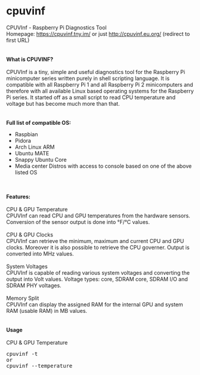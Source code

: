 # cpuvinf
CPUVInf - Raspberry Pi Diagnostics Tool<br />
Homepage: https://cpuvinf.tny.im/ or just http://cpuvinf.eu.org/ (redirect to first URL)<br /><br /><br />
<B>What is CPUVINF?</B><br /><br />
CPUVInf is a tiny, simple and useful diagnostics tool for the Raspberry Pi minicomputer series written purely in shell scripting language. It is compatible with all Raspberry Pi 1 and all Raspberry Pi 2 minicomputers and therefore with all available Linux based operating systems for the Raspberry Pi series. It started off as a small script to read CPU temperature and voltage but has become much more than that.<br /><br /><br />
<B>Full list of compatible OS:</B>
<ul>
<li>Raspbian</li>
<li>Pidora</li>
<li>Arch Linux ARM</li>
<li>Ubuntu MATE</li>
<li>Snappy Ubuntu Core</li>
<li>Media center Distros with access to console based on one of the above listed OS
</ul><br /><br />
<B>Features:</B><br /><br />
CPU & GPU Temperature<br />
CPUVInf can read CPU and GPU temperatures from the hardware sensors. Conversion of the sensor output is done into °F/°C values.<br /><br />
CPU & GPU Clocks<br />
CPUVInf can retrieve the minimum, maximum and current CPU and GPU clocks. Moreover it is also possible to retrieve the CPU governer. Output is converted into MHz values.<br /><br />
System Voltages<br />
CPUVInf is capable of reading various system voltages and converting the output into Volt values. Voltage types: core, SDRAM core, SDRAM I/O and SDRAM PHY voltages.<br /><br />
Memory Split<br />
CPUVInf can display the assigned RAM for the internal GPU and system RAM (usable RAM) in MB values.<br /><br /><br />
<B>Usage</B><br /><br />
CPU & GPU Temperature<br />
<pre>cpuvinf -t 
or
cpuvinf --temperature
</pre>